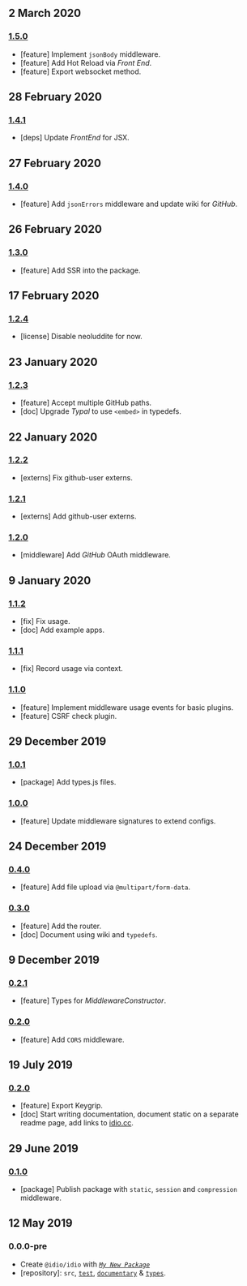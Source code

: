 ## 2 March 2020

### [1.5.0](https://github.com/idiocc/idio/compare/v1.4.1...v1.5.0)

- [feature] Implement `jsonBody` middleware.
- [feature] Add Hot Reload via _Front End_.
- [feature] Export websocket method.

## 28 February 2020

### [1.4.1](https:/ch/github.com/idiocc/idio/compare/v1.4.0...v1.4.1)

- [deps] Update _FrontEnd_ for JSX.

## 27 February 2020

### [1.4.0](https://github.com/idiocc/idio/compare/v1.3.0...v1.4.0)

- [feature] Add `jsonErrors` middleware and update wiki for _GitHub_.

## 26 February 2020

### [1.3.0](https://github.com/idiocc/idio/compare/v1.2.4...v1.3.0)

- [feature] Add SSR into the package.

## 17 February 2020

### [1.2.4](https://github.com/idiocc/idio/compare/v1.2.3...v1.2.4)

- [license] Disable neoluddite for now.

## 23 January 2020

### [1.2.3](https://github.com/idiocc/idio/compare/v1.2.2...v1.2.3)

- [feature] Accept multiple GitHub paths.
- [doc] Upgrade _Typal_ to use `<embed>` in typedefs.

## 22 January 2020

### [1.2.2](https://github.com/idiocc/idio/compare/v1.2.1...v1.2.2)

- [externs] Fix github-user externs.

### [1.2.1](https://github.com/idiocc/idio/compare/v1.2.0...v1.2.1)

- [externs] Add github-user externs.

### [1.2.0](https://github.com/idiocc/idio/compare/v1.1.2...v1.2.0)

- [middleware] Add _GitHub_ OAuth middleware.

## 9 January 2020

### [1.1.2](https://github.com/idiocc/idio/compare/v1.1.1...v1.1.2)

- [fix] Fix usage.
- [doc] Add example apps.

### [1.1.1](https://github.com/idiocc/idio/compare/v1.1.0...v1.1.1)

- [fix] Record usage via context.

### [1.1.0](https://github.com/idiocc/idio/compare/v1.0.1...v1.1.0)

- [feature] Implement middleware usage events for basic plugins.
- [feature] CSRF check plugin.

## 29 December 2019

### [1.0.1](https://github.com/idiocc/idio/compare/v1.0.0...v1.0.1)

- [package] Add types.js files.

### [1.0.0](https://github.com/idiocc/idio/compare/v0.4.0...v1.0.0)

- [feature] Update middleware signatures to extend configs.

## 24 December 2019

### [0.4.0](https://github.com/idiocc/idio/compare/v0.3.0...v0.4.0)

- [feature] Add file upload via `@multipart/form-data`.

### [0.3.0](https://github.com/idiocc/idio/compare/v0.2.1...v0.3.0)

- [feature] Add the router.
- [doc] Document using wiki and `typedefs`.

## 9 December 2019

### [0.2.1](https://github.com/idiocc/idio/compare/v0.2.0...v0.2.1)

- [feature] Types for _MiddlewareConstructor_.

### [0.2.0](https://github.com/idiocc/idio/compare/v0.1.0...v0.2.0)

- [feature] Add `CORS` middleware.

## 19 July 2019

### [0.2.0](https://github.com/idiocc/idio/compare/v0.1.0...v0.2.0)

- [feature] Export Keygrip.
- [doc] Start writing documentation, document static on a separate readme page, add links to [idio.cc](https://idio.cc).

## 29 June 2019

### [0.1.0](https://github.com/idiocc/idio/compare/v0.0.0-pre...v0.1.0)

- [package] Publish package with `static`, `session` and `compression` middleware.

## 12 May 2019

### 0.0.0-pre

- Create `@idio/idio` with _[`My New Package`](https://mnpjs.org)_
- [repository]: `src`, [`test`](https://contexttesting.com), [`documentary`](https://readme.page) & [`types`](https://typedef.page).